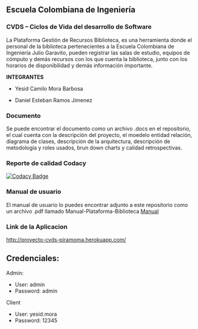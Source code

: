 ## Escuela Colombiana de Ingeniería

### CVDS – Ciclos de Vida del desarrollo de Software

La Plataforma Gestión de Recursos Biblioteca, es una herramienta donde el personal de
la biblioteca pertenecientes a la Escuela Colombiana de Ingeniería Julio Garavito, pueden
registrar las salas de estudio, equipos de cómputo y demás recursos con los que cuenta la
biblioteca, junto con los horarios de disponibilidad y demás información importante.

**INTEGRANTES**

* Yesid Camilo Mora Barbosa 

* Daniel Esteban Ramos Jimenez

### Documento
Se puede encontrar el documento como un archivo .docs en el repositorio, el cual cuenta con la descripción del proyecto, el moedelo entidad relación, diagrama de clases, descripción de la arquitectura, descripción de metodología y roles usados, brun down charts y calidad retrospectivas.

### Reporte de calidad Codacy

[![Codacy Badge](https://app.codacy.com/project/badge/Grade/f2c21ef911884d8eb83924bda7ec518a)](https://www.codacy.com?utm_source=github.com&amp;utm_medium=referral&amp;utm_content=Piramoma/proyectoCVDS&amp;utm_campaign=Badge_Grade)

### Manual de usuario

El manual de usuario lo puedes encontrar adjunto a este repositorio como un archivo .pdf llamado Manual-Plataforma-Biblioteca
[Manual](https://github.com/Piramoma/proyectoCVDS-PlataformaRecursosBibliotecaECI/blob/main/Manual-Plataforma-BibliotecaECI.pdf)

### Link de la Aplicacion

http://proyecto-cvds-piramoma.herokuapp.com/

## Credenciales:

Admin: 

- User: admin
- Password: admin

Client

- User: yesid.mora
- Password: 12345

